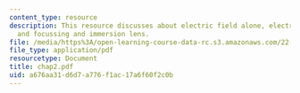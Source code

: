 ```yaml
---
content_type: resource
description: This resource discusses about electric field alone, electrostatic acceleration
  and focussing and immersion lens.
file: /media/https%3A/open-learning-course-data-rc.s3.amazonaws.com/22-105-electromagnetic-interactions-fall-2005/a676aa31d6d7a776f1ac17a6f60f2c0b_chap2.pdf
file_type: application/pdf
resourcetype: Document
title: chap2.pdf
uid: a676aa31-d6d7-a776-f1ac-17a6f60f2c0b
---
```

